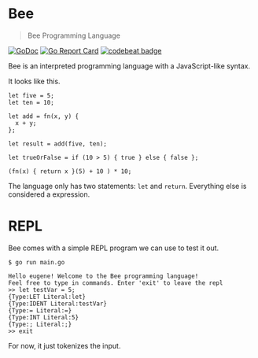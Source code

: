 # Bee

> Bee Programming Language

[![GoDoc](https://godoc.org/github.com/eugenetriguba/bee?status.svg)](https://godoc.org/github.com/eugenetriguba/bee)
[![Go Report Card](https://goreportcard.com/badge/github.com/eugenetriguba/bee)](https://goreportcard.com/report/github.com/eugenetriguba/bee)
[![codebeat badge](https://codebeat.co/badges/5405b9cd-2a4b-4dab-afe4-17a8866035b9)](https://codebeat.co/projects/github-com-eugenetriguba-bee-master)

Bee is an interpreted programming language with a JavaScript-like syntax.

It looks like this.

```
let five = 5;
let ten = 10;

let add = fn(x, y) {
  x + y;
};

let result = add(five, ten);

let trueOrFalse = if (10 > 5) { true } else { false };

(fn(x) { return x }(5) + 10 ) * 10;
```

The language only has two statements: `let` and `return`.
Everything else is considered a expression.

# REPL

Bee comes with a simple REPL program we can use to test it out.

```
$ go run main.go

Hello eugene! Welcome to the Bee programming language!
Feel free to type in commands. Enter 'exit' to leave the repl
>> let testVar = 5;
{Type:LET Literal:let}
{Type:IDENT Literal:testVar}
{Type:= Literal:=}
{Type:INT Literal:5}
{Type:; Literal:;}
>> exit
```

For now, it just tokenizes the input.

